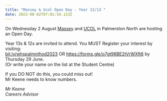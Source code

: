 ```yaml
---
title: "Massey & Ucol Open Day - Year 12/13 "
date: 2023-08-02T07:01:54.133Z
---
```

On Wednesday 2 August [Massey](https://www.massey.ac.nz/about/events/open-day-2023-manawat%C5%AB-campus/) and [UCOL](https://www.ucol.ac.nz/events/2023/08/02/ucol-te-pukenga-manawatu-open-day) in Palmerston North are hosting an Open Day.  

Year 13s & 12s are invited to attend. You MUST Register your interest by visiting:  
[bit.ly/whspalmnthod2023](https://accounts.google.com/v3/signin/confirmidentifier?dsh=S67920487%3A1687158376639381&authuser=0&continue=https%3A%2F%2Fdocs.google.com%2Fforms%2Fd%2Fe%2F1FAIpQLScnIRfe7VWmWxbDH64P2YdZ-nacunBYdwksw-ROKTgi0hcpkg%2Fviewform%3Fusp%3Dsend_form&ffgf=1&followup=https%3A%2F%2Fdocs.google.com%2Fforms%2Fd%2Fe%2F1FAIpQLScnIRfe7VWmWxbDH64P2YdZ-nacunBYdwksw-ROKTgi0hcpkg%2Fviewform%3Fusp%3Dsend_form&ifkv=Af_xneGY7Ji2ZTPPKD23FF2Ggxe8X1trZAp3Sm1ifGFB_GwQaZ-udakDTg6S_slRqK8F5d_WVJ_ypQ&ltmpl=forms&osid=1&passive=1209600&service=wise&flowName=GlifWebSignIn&flowEntry=ServiceLogin) OR https://forms.gle/o7gt98BE2tVrWXft8
by Thursday 29 June.  
(Or write your name on the list at the Student Centre)  

If you DO NOT do this, you could miss out!  
Mr Keene needs to know numbers.

*Mr Keene  
Careers Advisor*